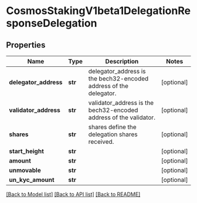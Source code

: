 # CosmosStakingV1beta1DelegationResponseDelegation

## Properties
Name | Type | Description | Notes
------------ | ------------- | ------------- | -------------
**delegator_address** | **str** | delegator_address is the bech32-encoded address of the delegator. | [optional] 
**validator_address** | **str** | validator_address is the bech32-encoded address of the validator. | [optional] 
**shares** | **str** | shares define the delegation shares received. | [optional] 
**start_height** | **str** |  | [optional] 
**amount** | **str** |  | [optional] 
**unmovable** | **str** |  | [optional] 
**un_kyc_amount** | **str** |  | [optional] 

[[Back to Model list]](../README.md#documentation-for-models) [[Back to API list]](../README.md#documentation-for-api-endpoints) [[Back to README]](../README.md)

